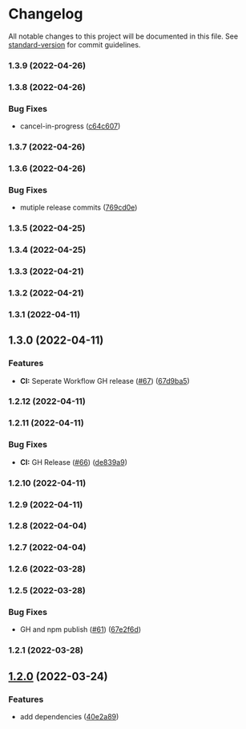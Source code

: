 # Changelog

All notable changes to this project will be documented in this file. See [standard-version](https://github.com/conventional-changelog/standard-version) for commit guidelines.

### 1.3.9 (2022-04-26)

### 1.3.8 (2022-04-26)


### Bug Fixes

* cancel-in-progress ([c64c607](https://github.com/vsramalwan/typescript-eslint-prettier-config/commit/c64c6076b4317c69c3450acce26bfdb6c3046301))

### 1.3.7 (2022-04-26)

### 1.3.6 (2022-04-26)


### Bug Fixes

* mutiple release commits ([769cd0e](https://github.com/vsramalwan/typescript-eslint-prettier-config/commit/769cd0ee85cafe6c20328640f60de770e1b495bb))

### 1.3.5 (2022-04-25)

### 1.3.4 (2022-04-25)

### 1.3.3 (2022-04-21)

### 1.3.2 (2022-04-21)

### 1.3.1 (2022-04-11)

## 1.3.0 (2022-04-11)


### Features

* **CI:** Seperate Workflow GH release ([#67](https://github.com/vsramalwan/typescript-eslint-prettier-config/issues/67)) ([67d9ba5](https://github.com/vsramalwan/typescript-eslint-prettier-config/commit/67d9ba5076bcb2042d70dc581afa0fa0defd659f))

### 1.2.12 (2022-04-11)

### 1.2.11 (2022-04-11)


### Bug Fixes

* **CI:** GH Release ([#66](https://github.com/vsramalwan/typescript-eslint-prettier-config/issues/66)) ([de839a9](https://github.com/vsramalwan/typescript-eslint-prettier-config/commit/de839a948752ab1c72aae1fac2c24cac6053bf7b))

### 1.2.10 (2022-04-11)

### 1.2.9 (2022-04-11)

### 1.2.8 (2022-04-04)

### 1.2.7 (2022-04-04)

### 1.2.6 (2022-03-28)

### 1.2.5 (2022-03-28)


### Bug Fixes

* GH and npm publish ([#61](https://github.com/vsramalwan/typescript-eslint-prettier-config/issues/61)) ([67e2f6d](https://github.com/vsramalwan/typescript-eslint-prettier-config/commit/67e2f6d6fc3bc05b9287b8ce1f9ab93f3ae28de8))

### 1.2.1 (2022-03-28)

## [1.2.0](https://github.com/vsramalwan/typescript-eslint-prettier-config/compare/v1.1.21...v1.2.0) (2022-03-24)


### Features

* add dependencies ([40e2a89](https://github.com/vsramalwan/typescript-eslint-prettier-config/commit/40e2a8903cbd2bd93e5ea8e5d714b9c50daa6422))
